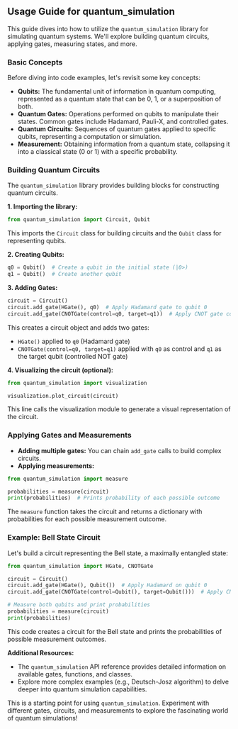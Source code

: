 ## Usage Guide for quantum_simulation

This guide dives into how to utilize the `quantum_simulation` library for simulating quantum systems. We'll explore building quantum circuits, applying gates, measuring states, and more.

### Basic Concepts

Before diving into code examples, let's revisit some key concepts:

* **Qubits:** The fundamental unit of information in quantum computing, represented as a quantum state that can be 0, 1, or a superposition of both.
* **Quantum Gates:** Operations performed on qubits to manipulate their states. Common gates include Hadamard, Pauli-X, and controlled gates.
* **Quantum Circuits:** Sequences of quantum gates applied to specific qubits, representing a computation or simulation.
* **Measurement:** Obtaining information from a quantum state, collapsing it into a classical state (0 or 1) with a specific probability.

### Building Quantum Circuits

The `quantum_simulation` library provides building blocks for constructing quantum circuits.

**1. Importing the library:**

```python
from quantum_simulation import Circuit, Qubit
```

This imports the `Circuit` class for building circuits and the `Qubit` class for representing qubits.

**2. Creating Qubits:**

```python
q0 = Qubit()  # Create a qubit in the initial state (|0>)
q1 = Qubit()  # Create another qubit
```

**3. Adding Gates:**

```python
circuit = Circuit()
circuit.add_gate(HGate(), q0)  # Apply Hadamard gate to qubit 0
circuit.add_gate(CNOTGate(control=q0, target=q1))  # Apply CNOT gate controlled by q0 on q1
```

This creates a circuit object and adds two gates:

* `HGate()` applied to `q0` (Hadamard gate)
* `CNOTGate(control=q0, target=q1)` applied with `q0` as control and `q1` as the target qubit (controlled NOT gate)

**4. Visualizing the circuit (optional):**

```python
from quantum_simulation import visualization

visualization.plot_circuit(circuit)
```

This line calls the visualization module to generate a visual representation of the circuit.

### Applying Gates and Measurements

* **Adding multiple gates:** You can chain `add_gate` calls to build complex circuits.
* **Applying measurements:**

```python
from quantum_simulation import measure

probabilities = measure(circuit)
print(probabilities)  # Prints probability of each possible outcome
```

The `measure` function takes the circuit and returns a dictionary with probabilities for each possible measurement outcome.

### Example: Bell State Circuit

Let's build a circuit representing the Bell state, a maximally entangled state:

```python
from quantum_simulation import HGate, CNOTGate

circuit = Circuit()
circuit.add_gate(HGate(), Qubit())  # Apply Hadamard on qubit 0
circuit.add_gate(CNOTGate(control=Qubit(), target=Qubit()))  # Apply CNOT on qubits 1 and 2

# Measure both qubits and print probabilities
probabilities = measure(circuit)
print(probabilities)
```

This code creates a circuit for the Bell state and prints the probabilities of possible measurement outcomes.

**Additional Resources:**

* The `quantum_simulation` API reference provides detailed information on available gates, functions, and classes.
* Explore more complex examples (e.g., Deutsch-Josz algorithm) to delve deeper into quantum simulation capabilities.

This is a starting point for using `quantum_simulation`. Experiment with different gates, circuits, and measurements to explore the fascinating world of quantum simulations!
